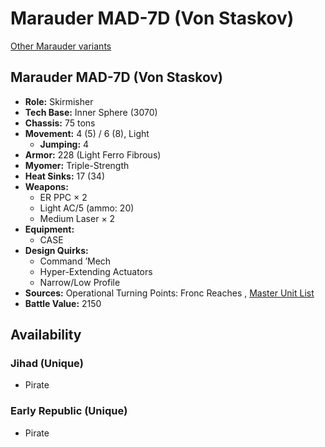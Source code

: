 # Marauder MAD-7D (Von Staskov) 

[Other Marauder variants](../marauder.md) 

## Marauder MAD-7D (Von Staskov) 

- **Role:** Skirmisher 
- **Tech Base:** Inner Sphere (3070) 
- **Chassis:** 75 tons 
- **Movement:** 4 (5) / 6 (8), Light 
  - **Jumping:** 4 
- **Armor:** 228 (Light Ferro Fibrous) 
- **Myomer:** Triple-Strength 
- **Heat Sinks:** 17 (34) 
- **Weapons:** 
  - ER PPC × 2 
  - Light AC/5 (ammo: 20) 
  - Medium Laser × 2 
- **Equipment:** 
  - CASE 
- **Design Quirks:** 
  - Command ’Mech 
  - Hyper-Extending Actuators 
  - Narrow/Low Profile 
- **Sources:** Operational Turning Points: Fronc Reaches , [Master Unit List](http://masterunitlist.info/Unit/Details/7697) 
- **Battle Value:** 2150 

## Availability 

### Jihad (Unique) 

- Pirate 

### Early Republic (Unique) 

- Pirate 

